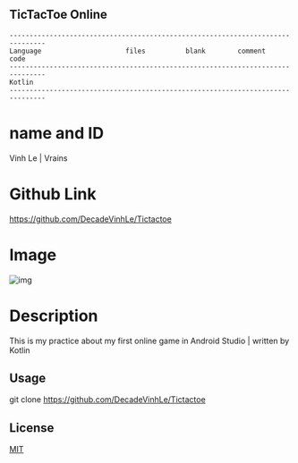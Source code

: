 ## TicTacToe Online
```
-------------------------------------------------------------------------------
Language                     files          blank        comment           code
-------------------------------------------------------------------------------
Kotlin                         
-------------------------------------------------------------------------------
```
# name and ID

Vinh Le | Vrains

# Github Link
https://github.com/DecadeVinhLe/Tictactoe

# Image
![img](https://media0.giphy.com/media/Awg0daMM4WxO9ee5vF/200w.gif?cid=6c09b952k00zdehtad1gz25h0u2vermsswgobaelj4cff2ed&ep=v1_gifs_search&rid=200w.gif&ct=g)

# Description
This is my practice about my first online game in Android Studio | written by Kotlin

## Usage

git clone https://github.com/DecadeVinhLe/Tictactoe

## License

[MIT](https://choosealicense.com/licenses/mit/)

